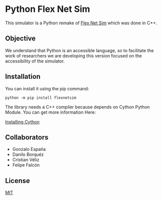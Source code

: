 # Python Flex Net Sim

This simulator is a Python remake of [Flex Net Sim](https://gitlab.com/DaniloBorquez/flex-net-sim) which was done in C++.

## Objective

We understand that Python is an accessible language, so to facilitate the work of researchers we are developing this version focused on the accessibility of the simulator.

## Installation

You can install it using the pip command:

```
python -m pip install flexnetsim
```

The library needs a C++ compiler because depends on Cython Python Module. You can get more information Here:

[Installing Cython](https://cython.readthedocs.io/en/latest/src/quickstart/install.html)

## Collaborators

- Gonzalo España
- Danilo Borquéz
- Cristian Véliz
- Felipe Falcón

## License

[MIT](https://choosealicense.com/licenses/mit/)
